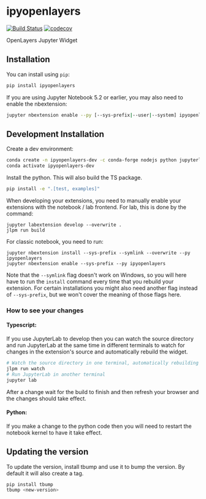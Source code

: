 # ipyopenlayers

[![Build Status](https://travis-ci.org/QuantStack/ipyopenlayers.svg?branch=master)](https://travis-ci.org/QuantStack/ipyopenlayers)
[![codecov](https://codecov.io/gh/QuantStack/ipyopenlayers/branch/master/graph/badge.svg)](https://codecov.io/gh/QuantStack/ipyopenlayers)

OpenLayers Jupyter Widget

## Installation

You can install using `pip`:

```bash
pip install ipyopenlayers
```

If you are using Jupyter Notebook 5.2 or earlier, you may also need to enable
the nbextension:

```bash
jupyter nbextension enable --py [--sys-prefix|--user|--system] ipyopenlayers
```

## Development Installation

Create a dev environment:

```bash
conda create -n ipyopenlayers-dev -c conda-forge nodejs python jupyterlab=4.0.11
conda activate ipyopenlayers-dev
```

Install the python. This will also build the TS package.

```bash
pip install -e ".[test, examples]"
```

When developing your extensions, you need to manually enable your extensions with the
notebook / lab frontend. For lab, this is done by the command:

```
jupyter labextension develop --overwrite .
jlpm run build
```

For classic notebook, you need to run:

```
jupyter nbextension install --sys-prefix --symlink --overwrite --py ipyopenlayers
jupyter nbextension enable --sys-prefix --py ipyopenlayers
```

Note that the `--symlink` flag doesn't work on Windows, so you will here have to run
the `install` command every time that you rebuild your extension. For certain installations
you might also need another flag instead of `--sys-prefix`, but we won't cover the meaning
of those flags here.

### How to see your changes

#### Typescript:

If you use JupyterLab to develop then you can watch the source directory and run JupyterLab at the same time in different
terminals to watch for changes in the extension's source and automatically rebuild the widget.

```bash
# Watch the source directory in one terminal, automatically rebuilding when needed
jlpm run watch
# Run JupyterLab in another terminal
jupyter lab
```

After a change wait for the build to finish and then refresh your browser and the changes should take effect.

#### Python:

If you make a change to the python code then you will need to restart the notebook kernel to have it take effect.

## Updating the version

To update the version, install tbump and use it to bump the version.
By default it will also create a tag.

```bash
pip install tbump
tbump <new-version>
```
